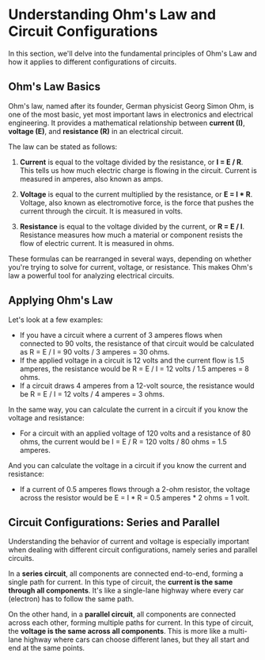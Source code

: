 # Understanding Ohm's Law and Circuit Configurations

In this section, we'll delve into the fundamental principles of Ohm's Law and how it applies to different configurations of circuits.

## Ohm's Law Basics

Ohm's law, named after its founder, German physicist Georg Simon Ohm, is one of the most basic, yet most important laws in electronics and electrical engineering. It provides a mathematical relationship between **current (I)**, **voltage (E)**, and **resistance (R)** in an electrical circuit.

The law can be stated as follows:

1. **Current** is equal to the voltage divided by the resistance, or **I = E / R**. This tells us how much electric charge is flowing in the circuit. Current is measured in amperes, also known as amps.

2. **Voltage** is equal to the current multiplied by the resistance, or **E = I * R**. Voltage, also known as electromotive force, is the force that pushes the current through the circuit. It is measured in volts.

3. **Resistance** is equal to the voltage divided by the current, or **R = E / I**. Resistance measures how much a material or component resists the flow of electric current. It is measured in ohms.

These formulas can be rearranged in several ways, depending on whether you're trying to solve for current, voltage, or resistance. This makes Ohm's law a powerful tool for analyzing electrical circuits.

## Applying Ohm's Law

Let's look at a few examples:

- If you have a circuit where a current of 3 amperes flows when connected to 90 volts, the resistance of that circuit would be calculated as R = E / I = 90 volts / 3 amperes = 30 ohms.
- If the applied voltage in a circuit is 12 volts and the current flow is 1.5 amperes, the resistance would be R = E / I = 12 volts / 1.5 amperes = 8 ohms.
- If a circuit draws 4 amperes from a 12-volt source, the resistance would be R = E / I = 12 volts / 4 amperes = 3 ohms.

In the same way, you can calculate the current in a circuit if you know the voltage and resistance:

- For a circuit with an applied voltage of 120 volts and a resistance of 80 ohms, the current would be I = E / R = 120 volts / 80 ohms = 1.5 amperes.

And you can calculate the voltage in a circuit if you know the current and resistance:

- If a current of 0.5 amperes flows through a 2-ohm resistor, the voltage across the resistor would be E = I * R = 0.5 amperes * 2 ohms = 1 volt.

## Circuit Configurations: Series and Parallel

Understanding the behavior of current and voltage is especially important when dealing with different circuit configurations, namely series and parallel circuits.

In a **series circuit**, all components are connected end-to-end, forming a single path for current. In this type of circuit, the **current is the same through all components**. It's like a single-lane highway where every car (electron) has to follow the same path.

On the other hand, in a **parallel circuit**, all components are connected across each other, forming multiple paths for current. In this type of circuit, the **voltage is the same across all components**. This is more like a multi-lane highway where cars can choose different lanes, but they all start and end at the same points.